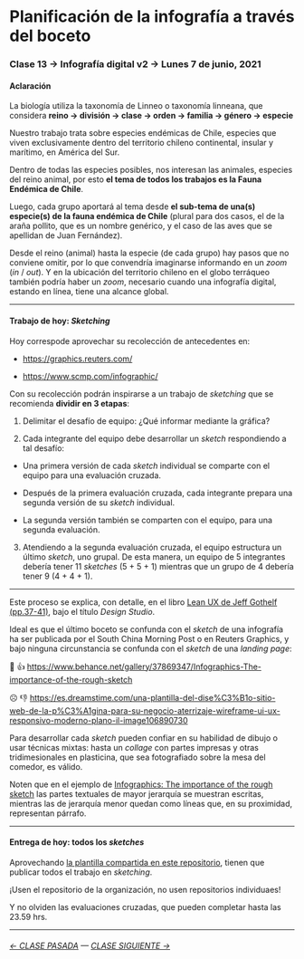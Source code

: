 # Planificación de la infografía a través del boceto

### Clase 13 →  Infografía digital v2 → Lunes 7 de junio, 2021

#### Aclaración

La biología utiliza la taxonomía de Linneo o taxonomía linneana, que considera **reino → división → clase → orden → familia → género → especie**

Nuestro trabajo trata sobre especies endémicas de Chile, especies que viven exclusivamente dentro del territorio chileno continental, insular y marítimo, en América del Sur.

Dentro de todas las especies posibles, nos interesan las animales, especies del reino animal, por esto **el tema de todos los trabajos es la Fauna Endémica de Chile**.

Luego, cada grupo aportará al tema desde **el sub-tema de una(s) especie(s) de la fauna endémica de Chile** (plural para dos casos, el de la araña pollito, que es un nombre genérico, y el caso de las aves que se apellidan de Juan Fernández).

Desde el reino (animal) hasta la especie (de cada grupo) hay pasos que no conviene omitir, por lo que convendría imaginarse informando en un *zoom* (*in* / *out*). Y en la ubicación del territorio chileno en el globo terráqueo también podría haber un *zoom*, necesario cuando una infografía digital, estando en línea, tiene una alcance global.

- - - - - - - 

#### Trabajo de hoy: *Sketching*

Hoy correspode aprovechar su recolección de antecedentes en:

- https://graphics.reuters.com/

- https://www.scmp.com/infographic/

Con su recolección podrán inspirarse a un trabajo de *sketching* que se recomienda **dividir en 3 etapas**: 

1. Delimitar el desafío de equipo: ¿Qué informar mediante la gráfica?

2. Cada integrante del equipo debe desarrollar un *sketch* respondiendo a tal desafío:
 
- Una primera versión de cada *sketch* individual se comparte con el equipo para una evaluación cruzada.

- Después de la primera evaluación cruzada, cada integrante prepara una segunda versión de su *sketch* individual.

- La segunda versión también se comparten con el equipo, para una segunda evaluación.

3. Atendiendo a la segunda evaluación cruzada, el equipo estructura un último *sketch*, uno grupal. De esta manera, un equipo de 5 integrantes debería tener 11 *sketches* (5 + 5 + 1) mientras que un grupo de 4 debería tener 9 (4 + 4 + 1).

- - - - - - - -

Este proceso se explica, con detalle, en el libro [Lean UX de Jeff Gothelf (pp.37-41)](https://drive.google.com/file/d/1sjTOzb0sRthTwPaNZF5wDJ4KkEsgChAc/view?usp=sharing), bajo el título *Design Studio*.

Ideal es que el último boceto se confunda con el *sketch* de una infografía ha ser publicada por el South China Morning Post o en Reuters Graphics, y bajo ninguna circunstancia se confunda con el *sketch* de una *landing page*:

🙂  👍  https://www.behance.net/gallery/37869347/Infographics-The-importance-of-the-rough-sketch

☹️  👎  https://es.dreamstime.com/una-plantilla-del-dise%C3%B1o-sitio-web-de-la-p%C3%A1gina-para-su-negocio-aterrizaje-wireframe-ui-ux-responsivo-moderno-plano-il-image106890730

Para desarrollar cada *sketch* pueden confiar en su habilidad de dibujo o usar técnicas mixtas: hasta un *collage* con partes impresas y otras tridimesionales en plasticina, que sea fotografiado sobre la mesa del comedor, es válido.

Noten que en el ejemplo de [Infographics: The importance of the rough sketch](https://www.behance.net/gallery/37869347/Infographics-The-importance-of-the-rough-sketch) las partes textuales de mayor jerarquía se muestran escritas, mientras las de jerarquía menor quedan como líneas que, en su proximidad, representan párrafo.

- - - - - - - -

#### Entrega de hoy: todos los *sketches*

Aprovechando [la plantilla compartida en este repositorio](https://profesorfaco.github.io/dno075-2021-1/clase-13/), tienen que publicar todos el trabajo en *sketching*.

¡Usen el repositorio de la organización, no usen repositorios individuaes!

Y no olviden las evaluaciones cruzadas, que pueden completar hasta las 23.59 hrs.

- - - - - - - - - - - 

###### [← CLASE PASADA](https://github.com/profesorfaco/dno075-2021/tree/main/clase-12) — [CLASE SIGUIENTE →](https://github.com/profesorfaco/dno075-2021/tree/main/clase-14) 
